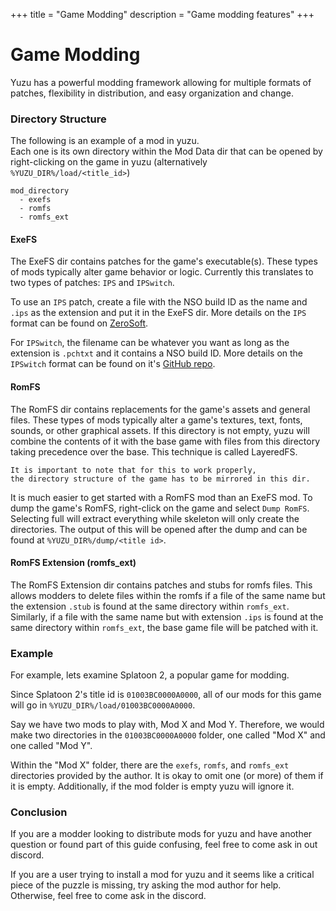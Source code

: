 +++
title = "Game Modding"
description = "Game modding features"
+++

# Game Modding

Yuzu has a powerful modding framework allowing for multiple formats of patches, flexibility in distribution, and easy organization and change.

### Directory Structure

The following is an example of a mod in yuzu.<br>
Each one is its own directory within the Mod Data dir that can be opened by right-clicking on the game in yuzu (alternatively `%YUZU_DIR%/load/<title_id>`)
```
mod_directory
  - exefs
  - romfs
  - romfs_ext
```

#### ExeFS
The ExeFS dir contains patches for the game's executable(s). 
These types of mods typically alter game behavior or logic.
Currently this translates to two types of patches: `IPS` and `IPSwitch`.

To use an `IPS` patch, create a file with the NSO build ID as the name and `.ips` as the extension and put it in the ExeFS dir.
More details on the `IPS` format can be found on [ZeroSoft](https://zerosoft.zophar.net/ips.php).

For `IPSwitch`, the filename can be whatever you want as long as the extension is `.pchtxt` and it contains a NSO build ID.
More details on the `IPSwitch` format can be found on it's [GitHub repo](https://github.com/3096/ipswitch).

#### RomFS
The RomFS dir contains replacements for the game's assets and general files.
These types of mods typically alter a game's textures, text, fonts, sounds, or other graphical assets.
If this directory is not empty, yuzu will combine the contents of it with the base game with files from this directory taking precedence over the base.
This technique is called LayeredFS.
```
It is important to note that for this to work properly,
the directory structure of the game has to be mirrored in this dir.
```

It is much easier to get started with a RomFS mod than an ExeFS mod.
To dump the game's RomFS, right-click on the game and select `Dump RomFS`.
Selecting full will extract everything while skeleton will only create the directories.
The output of this will be opened after the dump and can be found at `%YUZU_DIR%/dump/<title id>`.

#### RomFS Extension (romfs_ext)
The RomFS Extension dir contains patches and stubs for romfs files.
This allows modders to delete files within the romfs if a file of the same name but the extension `.stub` is found at the same directory within `romfs_ext`.
Similarly, if a file with the same name but with extension `.ips` is found at the same directory within `romfs_ext`, the base game file will be patched with it.

### Example 
For example, lets examine Splatoon 2, a popular game for modding.

Since Splatoon 2's title id is `01003BC0000A0000`, all of our mods for this game will go in `%YUZU_DIR%/load/01003BC0000A0000`. 

Say we have two mods to play with, Mod X and Mod Y.
Therefore, we would make two directories in the `01003BC0000A0000` folder, one called "Mod X" and one called "Mod Y".

Within the "Mod X" folder, there are the `exefs`, `romfs`, and `romfs_ext` directories provided by the author.
It is okay to omit one (or more) of them if it is empty. Additionally, if the mod folder is empty yuzu will ignore it.

### Conclusion
If you are a modder looking to distribute mods for yuzu and have another question or found part of this guide confusing, feel free to come ask in out discord. 

If you are a user trying to install a mod for yuzu and it seems like a critical piece of the puzzle is missing, try asking the mod author for help. Otherwise, feel free to come ask in the discord.